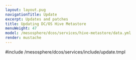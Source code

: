```yaml
---
layout: layout.pug
navigationTitle: Update
excerpt: Updates and patches
title: Updating DC/OS Hive Metastore
menuWeight: 47
model: /mesosphere/dcos/services/hive-metastore/data.yml
render: mustache
---
```


#include /mesosphere/dcos/services/include/update.tmpl
